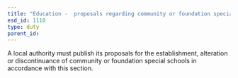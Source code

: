 ```yaml
---
title: "Education -  proposals regarding community or foundation special schools"
esd_id: 1110
type: duty
parent_id:  
---
```


A local authority must publish its proposals for the establishment, alteration or discontinuance of community or foundation special schools in accordance with this section.

